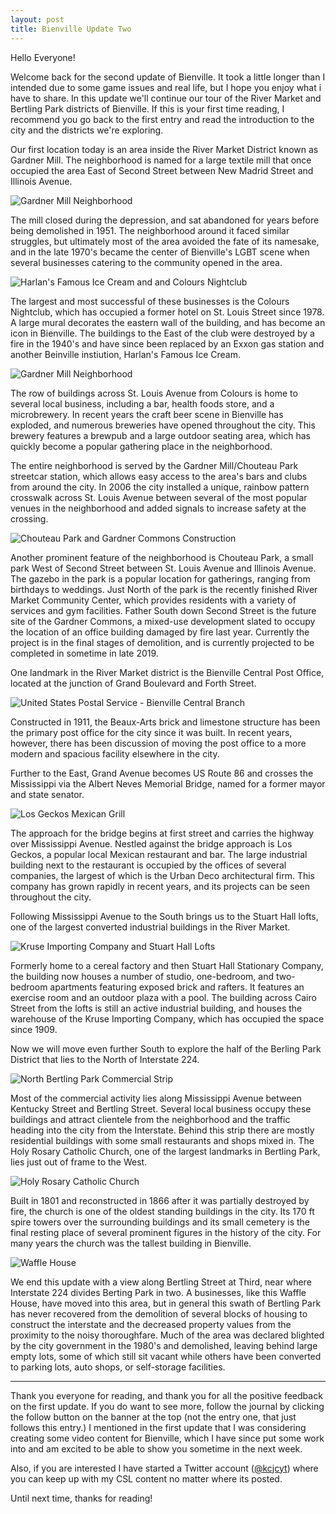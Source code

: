```yaml
---
layout: post
title: Bienville Update Two
---
```


Hello Everyone!

Welcome back for the second update of Bienville. It took a little longer than I intended due to some game issues and real life, but I hope you enjoy what i have to share. In this update we'll continue our tour of the River Market and Bertling Park districts of Bienville. If this is your first time reading, I recommend you go back to the first entry and read the introduction to the city and the districts we're exploring. 

Our first location today is an area inside the River Market District known as Gardner Mill. The neighborhood is named for a large textile mill that once occupied the area East of Second Street between New Madrid Street and Illinois Avenue.

![Gardner Mill Neighborhood](https://i.imgur.com/EWhr5OR.jpg "Gardner Mill Neighborhood")

The mill closed during the depression, and sat abandoned for years before being demolished in 1951. The neighborhood around it faced similar struggles, but ultimately most of the area avoided the fate of its namesake, and in the late 1970's became the center of Bienville's LGBT scene when several businesses catering to the community opened in the area. 

![Harlan's Famous Ice Cream and and Colours Nightclub](https://i.imgur.com/uuqyXyF.jpg "Harlan's Famous Ice Cream and and Colours Nightclub")

The largest and most successful of these businesses is the Colours Nightclub, which has occupied a former hotel on St. Louis Street since 1978. A large mural decorates the eastern wall of the building, and has become an icon in Bienville. The buildings to the East of the club were destroyed by a fire in the 1940's and have since been replaced by an Exxon gas station and another Beinville instiution, Harlan's Famous Ice Cream. 

![Gardner Mill Neighborhood](https://i.imgur.com/XjZCipj.jpg "Gardner Mill Neighborhood")

The row of buildings across St. Louis Avenue from Colours is home to several local business, including a bar, health foods store, and a microbrewery. In recent years the craft beer scene in Bienville has exploded, and numerous breweries have opened throughout the city. This brewery features a brewpub and a large outdoor seating area, which has quickly become a popular gathering place in the neighborhood. 

The entire neighborhood is served by the Gardner Mill/Chouteau Park streetcar station, which allows easy access to the area's bars and clubs from around the city. In 2006 the city installed a unique, rainbow pattern crosswalk across St. Louis Avenue between several of the most popular venues in the neighborhood and added signals to increase safety at the crossing.

![Chouteau Park and Gardner Commons Construction](https://i.imgur.com/X5JQ3as.jpg "Chouteau Park and Gardner Commons Construction")

Another prominent feature of the neighborhood is Chouteau Park, a small park West of Second Street between St. Louis Avenue and Illinois Avenue. The gazebo in the park is a popular location for gatherings, ranging from birthdays to weddings. Just North of the park is the recently finished River Market Community Center, which provides residents with a variety of services and gym facilities. Father South down Second Street is the future site of the Gardner Commons, a mixed-use development slated to occupy the location of an office building damaged by fire last year. Currently the project is in the final stages of demolition, and is currently projected to be completed in sometime in late 2019.

One landmark in the River Market district is the Bienville Central Post Office, located at the junction of Grand Boulevard and Forth Street.

![United States Postal Service - Bienville Central Branch](https://i.imgur.com/64FDn5G.jpg "United States Postal Service - Bienville Central Branch")

Constructed in 1911, the Beaux-Arts brick and limestone structure has been the primary post office for the city since it was built. In recent years, however, there has been discussion of moving the post office to a more modern and spacious facility elsewhere in the city.

Further to the East, Grand Avenue becomes US Route 86 and crosses the Mississippi via the Albert Neves Memorial Bridge, named for a former mayor and state senator. 

![Los Geckos Mexican Grill](https://i.imgur.com/kXXnPpE.jpg "Los Geckos Mexican Grill")

The approach for the bridge begins at first street and carries the highway over Mississippi Avenue. Nestled against the bridge approach is Los Geckos, a popular local Mexican restaurant and bar. The large industrial building next to the restaurant is occupied by the offices of several companies, the largest of which is the Urban Deco architectural firm. This company has grown rapidly in recent years, and its projects can be seen throughout the city.

Following Mississippi Avenue to the South brings us to the Stuart Hall lofts, one of the largest converted industrial buildings in the River Market.

![Kruse Importing Company and Stuart Hall Lofts](https://i.imgur.com/0P5ybFg.jpg "Kruse Importing Company and Stuart Hall Lofts")

Formerly home to a cereal factory and then Stuart Hall Stationary Company, the building now houses a number of studio, one-bedroom, and two-bedroom apartments featuring exposed brick and rafters. It features an exercise room and an outdoor plaza with a pool. The building across Cairo Street from the lofts is still an active industrial building, and houses the warehouse of the Kruse Importing Company, which has occupied the space since 1909.

Now we will move even further South to explore the half of the Berling Park District that lies to the North of Interstate 224.

![North Bertling Park Commercial Strip](https://i.imgur.com/XJE9NRp.jpg "North Bertling Park Commercial Strip")

Most of the commercial activity lies along Mississippi Avenue between Kentucky Street and Bertling Street. Several local business occupy these buildings and attract clientele from the neighborhood and the traffic heading into the city from the Interstate. Behind this strip there are mostly residential buildings with some small restaurants and shops mixed in. The Holy Rosary Catholic Church, one of the largest landmarks in Bertling Park, lies just out of frame to the West.

![Holy Rosary Catholic Church](https://i.imgur.com/io1McvZ.jpg "Holy Rosary Catholic Church")

Built in 1801 and reconstructed in 1866 after it was partially destroyed by fire, the church is one of the oldest standing buildings in the city. Its 170 ft spire towers over the surrounding buildings and its small cemetery is the final resting place of several prominent figures in the history of the city. For many years the church was the tallest building in Bienville.

![Waffle House](https://i.imgur.com/vFStjDl.jpg "Waffle House")

We end this update with a view along Bertling Street at Third, near where Interstate 224 divides Berting Park in two. A businesses, like this Waffle House, have moved into this area, but in general this swath of Bertling Park has never recovered from the demolition of several blocks of housing to construct the interstate and the decreased property values from the proximity to the noisy thoroughfare. Much of the area was declared blighted by the city government in the 1980's and demolished, leaving behind large empty lots, some of which still sit vacant while others have been converted to parking lots, auto shops, or self-storage facilities.

---

Thank you everyone for reading, and thank you for all the positive feedback on the first update. If you do want to see more, follow the journal by clicking the follow button on the banner at the top (not the entry one, that just follows this entry.) I mentioned in the first update that I was considering creating some video content for Bienville, which I have since put some work into and am excited to be able to show you sometime in the next week. 

Also, if you are interested I have started a Twitter account ([@kcjcyt](https://twitter.com/kcjcyt)) where you can keep up with my CSL content no matter where its posted. 

Until next time, thanks for reading!